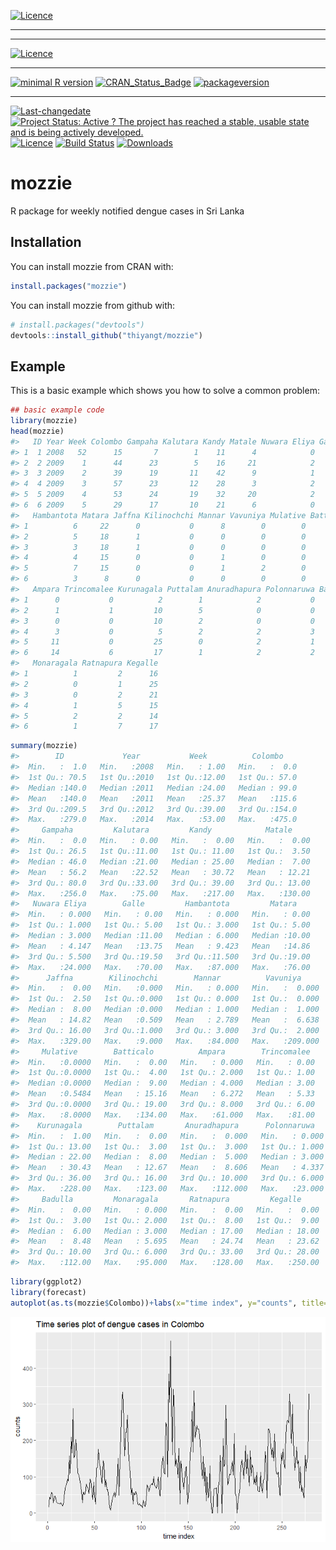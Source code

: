 
[![Licence](https://img.shields.io/badge/licence-CC0-blue.svg)](http://choosealicense.com/licenses/cc0-1.0/)

------------------------------------------------------------------------

------------------------------------------------------------------------

[![Licence](https://img.shields.io/badge/licence-CC0-blue.svg)](http://choosealicense.com/licenses/cc0-1.0/)

------------------------------------------------------------------------

[![minimal R version](https://img.shields.io/badge/R%3E%3D-NA-6666ff.svg)](https://cran.r-project.org/) [![CRAN\_Status\_Badge](http://www.r-pkg.org/badges/version/mozzie)](https://cran.r-project.org/package=mozzie) [![packageversion](https://img.shields.io/badge/Package%20version-0.1.0-orange.svg?style=flat-square)](commits/master)

------------------------------------------------------------------------

[![Last-changedate](https://img.shields.io/badge/last%20change-2017--10--09-yellowgreen.svg)](/commits/master) [![Project Status: Active ? The project has reached a stable, usable state and is being actively developed.](http://www.repostatus.org/badges/latest/active.svg)](http://www.repostatus.org/#active) [![Licence](https://img.shields.io/badge/licence-CC0-blue.svg)](http://choosealicense.com/licenses/cc0-1.0/) [![Build Status](https://travis-ci.org/thiyangt/mozzie.svg?branch=master)](https://travis-ci.org/thiyangt/mozzie) [![Downloads](http://cranlogs.r-pkg.org/badges/mozzie)](https://cran.r-project.org/package=mozzie)

<!-- README.md is generated from README.Rmd. Please edit that file -->
mozzie
======

R package for weekly notified dengue cases in Sri Lanka

Installation
------------

You can install mozzie from CRAN with:

``` r
install.packages("mozzie")
```

You can install mozzie from github with:

``` r
# install.packages("devtools")
devtools::install_github("thiyangt/mozzie")
```

Example
-------

This is a basic example which shows you how to solve a common problem:

``` r
## basic example code
library(mozzie)
head(mozzie)
#>   ID Year Week Colombo Gampaha Kalutara Kandy Matale Nuwara Eliya Galle
#> 1  1 2008   52      15       7        1    11      4            0     0
#> 2  2 2009    1      44      23        5    16     21            2     0
#> 3  3 2009    2      39      19       11    42      9            1     2
#> 4  4 2009    3      57      23       12    28      3            2     1
#> 5  5 2009    4      53      24       19    32     20            2     2
#> 6  6 2009    5      29      17       10    21      6            0     3
#>   Hambantota Matara Jaffna Kilinochchi Mannar Vavuniya Mulative Batticalo
#> 1          6     22      0           0      8        0        0         1
#> 2          5     18      1           0      0        0        0         0
#> 3          3     18      1           0      0        0        0         0
#> 4          4     15      0           0      1        0        0         2
#> 5          7     15      0           0      1        2        0         1
#> 6          3      8      0           0      0        0        0         4
#>   Ampara Trincomalee Kurunagala Puttalam Anuradhapura Polonnaruwa Badulla
#> 1      0           0          2        1            2           0       1
#> 2      1           1         10        5            0           0       1
#> 3      0           0         10        2            0           0       1
#> 4      3           0          5        2            2           3       4
#> 5     11           0         25        0            2           1       3
#> 6     14           6         17        1            2           2       2
#>   Monaragala Ratnapura Kegalle
#> 1          1         2      16
#> 2          0         1      25
#> 3          0         2      21
#> 4          1         5      15
#> 5          2         2      14
#> 6          1         7      17
```

``` r
summary(mozzie)
#>        ID             Year           Week          Colombo     
#>  Min.   :  1.0   Min.   :2008   Min.   : 1.00   Min.   :  0.0  
#>  1st Qu.: 70.5   1st Qu.:2010   1st Qu.:12.00   1st Qu.: 57.0  
#>  Median :140.0   Median :2011   Median :24.00   Median : 99.0  
#>  Mean   :140.0   Mean   :2011   Mean   :25.37   Mean   :115.6  
#>  3rd Qu.:209.5   3rd Qu.:2012   3rd Qu.:39.00   3rd Qu.:154.0  
#>  Max.   :279.0   Max.   :2014   Max.   :53.00   Max.   :475.0  
#>     Gampaha         Kalutara         Kandy            Matale      
#>  Min.   :  0.0   Min.   : 0.00   Min.   :  0.00   Min.   :  0.00  
#>  1st Qu.: 26.5   1st Qu.:11.00   1st Qu.: 11.00   1st Qu.:  3.50  
#>  Median : 46.0   Median :21.00   Median : 25.00   Median :  7.00  
#>  Mean   : 56.2   Mean   :22.52   Mean   : 30.72   Mean   : 12.21  
#>  3rd Qu.: 80.0   3rd Qu.:33.00   3rd Qu.: 39.00   3rd Qu.: 13.00  
#>  Max.   :256.0   Max.   :75.00   Max.   :217.00   Max.   :130.00  
#>   Nuwara Eliya        Galle         Hambantota         Matara     
#>  Min.   : 0.000   Min.   : 0.00   Min.   : 0.000   Min.   : 0.00  
#>  1st Qu.: 1.000   1st Qu.: 5.00   1st Qu.: 3.000   1st Qu.: 5.00  
#>  Median : 3.000   Median :11.00   Median : 6.000   Median :10.00  
#>  Mean   : 4.147   Mean   :13.75   Mean   : 9.423   Mean   :14.86  
#>  3rd Qu.: 5.500   3rd Qu.:19.50   3rd Qu.:11.500   3rd Qu.:19.00  
#>  Max.   :24.000   Max.   :70.00   Max.   :87.000   Max.   :76.00  
#>      Jaffna        Kilinochchi        Mannar          Vavuniya      
#>  Min.   :  0.00   Min.   :0.000   Min.   : 0.000   Min.   :  0.000  
#>  1st Qu.:  2.50   1st Qu.:0.000   1st Qu.: 0.000   1st Qu.:  0.000  
#>  Median :  8.00   Median :0.000   Median : 1.000   Median :  1.000  
#>  Mean   : 14.82   Mean   :0.509   Mean   : 2.789   Mean   :  6.638  
#>  3rd Qu.: 16.00   3rd Qu.:1.000   3rd Qu.: 3.000   3rd Qu.:  2.000  
#>  Max.   :329.00   Max.   :9.000   Max.   :84.000   Max.   :209.000  
#>     Mulative        Batticalo          Ampara        Trincomalee   
#>  Min.   :0.0000   Min.   :  0.00   Min.   : 0.000   Min.   : 0.00  
#>  1st Qu.:0.0000   1st Qu.:  4.00   1st Qu.: 2.000   1st Qu.: 1.00  
#>  Median :0.0000   Median :  9.00   Median : 4.000   Median : 3.00  
#>  Mean   :0.5484   Mean   : 15.16   Mean   : 6.272   Mean   : 5.33  
#>  3rd Qu.:0.0000   3rd Qu.: 19.00   3rd Qu.: 8.000   3rd Qu.: 6.00  
#>  Max.   :8.0000   Max.   :134.00   Max.   :61.000   Max.   :81.00  
#>    Kurunagala        Puttalam       Anuradhapura      Polonnaruwa    
#>  Min.   :  1.00   Min.   :  0.00   Min.   :  0.000   Min.   : 0.000  
#>  1st Qu.: 13.00   1st Qu.:  3.00   1st Qu.:  3.000   1st Qu.: 1.000  
#>  Median : 22.00   Median :  8.00   Median :  5.000   Median : 3.000  
#>  Mean   : 30.43   Mean   : 12.67   Mean   :  8.606   Mean   : 4.337  
#>  3rd Qu.: 36.00   3rd Qu.: 16.00   3rd Qu.: 10.000   3rd Qu.: 6.000  
#>  Max.   :228.00   Max.   :123.00   Max.   :112.000   Max.   :23.000  
#>     Badulla         Monaragala       Ratnapura         Kegalle      
#>  Min.   :  0.00   Min.   : 0.000   Min.   :  0.00   Min.   :  0.00  
#>  1st Qu.:  3.00   1st Qu.: 2.000   1st Qu.:  8.00   1st Qu.:  9.00  
#>  Median :  6.00   Median : 3.000   Median : 17.00   Median : 18.00  
#>  Mean   :  8.48   Mean   : 5.695   Mean   : 24.74   Mean   : 23.62  
#>  3rd Qu.: 10.00   3rd Qu.: 6.000   3rd Qu.: 33.00   3rd Qu.: 28.00  
#>  Max.   :112.00   Max.   :95.000   Max.   :128.00   Max.   :250.00
```

``` r
library(ggplot2)
library(forecast)
autoplot(as.ts(mozzie$Colombo))+labs(x="time index", y="counts", title="Time series plot of dengue cases in Colombo")
```

![](README-unnamed-chunk-4-1.png)
